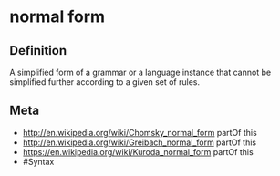 # normal form

## Definition
A simplified form of a grammar or a language instance that cannot be simplified further according to a given set of rules.

## Meta
* http://en.wikipedia.org/wiki/Chomsky_normal_form partOf this
* http://en.wikipedia.org/wiki/Greibach_normal_form partOf this
* https://en.wikipedia.org/wiki/Kuroda_normal_form partOf this
* #Syntax
